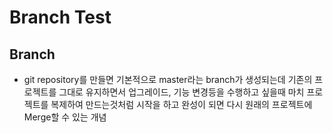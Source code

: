 # Branch Test

## Branch 
* git repository를 만들면 기본적으로 master라는 branch가 
생성되는데
기존의 프로젝트를 그대로 유지하면서 업그레이드, 기능 
변경등을 수행하고 싶을때 
마치 프로젝트를 복제하여 만드는것처럼 시작을 하고
완성이 되면 다시 원래의 프로젝트에 Merge할 수 있는
개념
